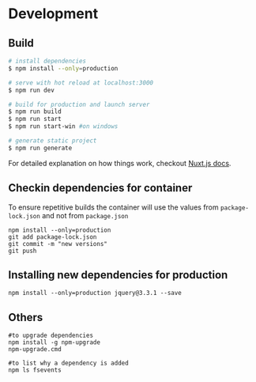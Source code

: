 # Development

## Build

``` bash
# install dependencies
$ npm install --only=production

# serve with hot reload at localhost:3000
$ npm run dev

# build for production and launch server
$ npm run build
$ npm run start
$ npm run start-win #on windows

# generate static project
$ npm run generate
```

For detailed explanation on how things work, checkout [Nuxt.js docs](https://nuxtjs.org).

## Checkin dependencies for container
To ensure repetitive builds the container will use the values from `package-lock.json` and not from `package.json`
```
npm install --only=production
git add package-lock.json
git commit -m "new versions"
git push
``` 

## Installing new dependencies for production
```
npm install --only=production jquery@3.3.1 --save
```

## Others
```
#to upgrade dependencies
npm install -g npm-upgrade
npm-upgrade.cmd

#to list why a dependency is added
npm ls fsevents
```
